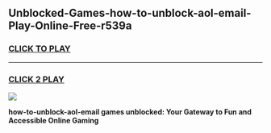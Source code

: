 
## Unblocked-Games-how-to-unblock-aol-email-Play-Online-Free-r539a
<h3>
<a href="https://premium76.site?title=how-to-unblock-aol-email&ref=26A">CLICK TO PLAY</a></h3>
<hr>

<h3>
<a href="https://premium76.site?title=how-to-unblock-aol-email&ref=26A">CLICK 2 PLAY</a>
  
</h3>

<a href="https://premium76.site?title=how-to-unblock-aol-email&ref=26A"><img src="https://clearcache.store/games.png"></a>


**how-to-unblock-aol-email games unblocked: Your Gateway to Fun and Accessible Online Gaming**

